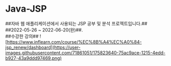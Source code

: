 # Java-JSP
##자바 웹 애플리케이션에서 사용되는 JSP 공부 및 분석 프로젝트입니다.##<br>
##2022-05-26 ~ 2022-06-20(완)##.<br>
##수강한 강의##
![https://www.inflearn.com/course/%EC%8B%A4%EC%A0%84-jsp_renew/dashboard](https://user-images.githubusercontent.com/71861051/175823640-75ac9ace-1215-4edd-b927-43a9ddd97469.png)
